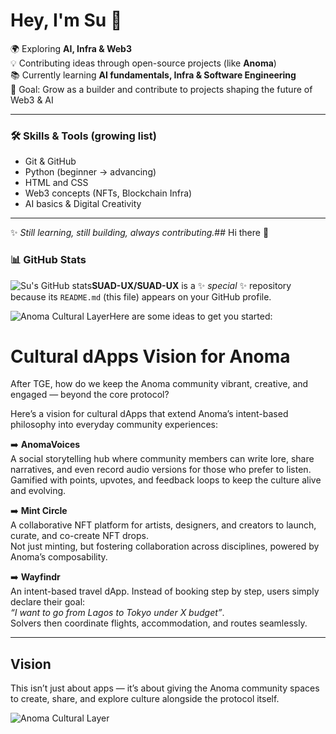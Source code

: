 # Hey, I'm Su 👋  

🌍 Exploring **AI, Infra & Web3**  
💡 Contributing ideas through open-source projects (like **Anoma**)  
📚 Currently learning **AI fundamentals, Infra & Software Engineering**  
🎯 Goal: Grow as a builder and contribute to projects shaping the future of Web3 & AI  

---

### 🛠️ Skills & Tools (growing list)
- Git & GitHub  
- Python (beginner → advancing)
- HTML and CSS
- Web3 concepts (NFTs, Blockchain Infra)  
- AI basics & Digital Creativity  

---

✨ *Still learning, still building, always contributing.*## Hi there 👋


### 📊 GitHub Stats
![Su's GitHub stats](https://github-readme-stats.vercel.app/api?username=SUAD-UX&show_icons=true&theme=radical)**SUAD-UX/SUAD-UX** is a ✨ _special_ ✨ repository because its `README.md` (this file) appears on your GitHub profile.

![Anoma Cultural Layer](anoma_cultural_layer.png)Here are some ideas to get you started:

# Cultural dApps Vision for Anoma

After TGE, how do we keep the Anoma community vibrant, creative, and engaged — beyond the core protocol?  

Here’s a vision for cultural dApps that extend Anoma’s intent-based philosophy into everyday community experiences:

➡️ **AnomaVoices**  
A social storytelling hub where community members can write lore, share narratives, and even record audio versions for those who prefer to listen.  
Gamified with points, upvotes, and feedback loops to keep the culture alive and evolving.

➡️ **Mint Circle**  
A collaborative NFT platform for artists, designers, and creators to launch, curate, and co-create NFT drops.  
Not just minting, but fostering collaboration across disciplines, powered by Anoma’s composability.

➡️ **Wayfindr**  
An intent-based travel dApp. Instead of booking step by step, users simply declare their goal:  
*“I want to go from Lagos to Tokyo under X budget”*.  
Solvers then coordinate flights, accommodation, and routes seamlessly.

---

## Vision
This isn’t just about apps — it’s about giving the Anoma community spaces to create, share, and explore culture alongside the protocol itself.

![Anoma Cultural Layer](anoma_cultural_layer.png)
